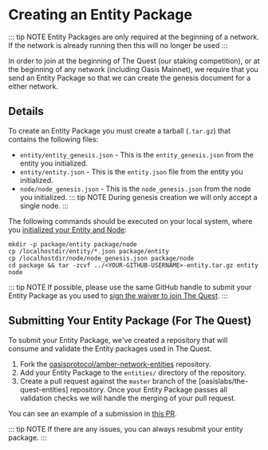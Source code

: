 # Creating an Entity Package

::: tip NOTE
Entity Packages are only required at the beginning of a network. If the network
is already running then this will no longer be used
:::

In order to join at the beginning of The Quest (our staking competition), or at
the beginning of any network (including Oasis Mainnet), we require that you send
an Entity Package so that we can create the genesis document for a either
network.

## Details

To create an Entity Package you must create a tarball (`.tar.gz`) that contains
the following files:

* `entity/entity_genesis.json` - This is the `entity_genesis.json` from the
  entity you initialized.
* `entity/entity.json` - This is the `entity.json` file from the entity you
  initialized.
* `node/node_genesis.json` - This is the `node_genesis.json` from the node you
  initialized.
  ::: tip NOTE
  During genesis creation we will only accept a single node.
  :::

The following commands should be executed on your local system, where you
[initialized your Entity and Node][Create Your Entity]:

```shell
mkdir -p package/entity package/node
cp /localhostdir/entity/*.json package/entity
cp /localhostdir/node/node_genesis.json package/node
cd package && tar -zcvf ../<YOUR-GITHUB-USERNAME>-entity.tar.gz entity node
```

::: tip NOTE
If possible, please use the same GitHub handle to submit your Entity Package as
you used to [sign the waiver to join The Quest].
:::

## Submitting Your Entity Package (For The Quest)

To submit your Entity Package, we've created a repository that will consume and
validate the Entity packages used in The Quest.

1. Fork the [oasisprotocol/amber-network-entities] repository.
2. Add your Entity Package to the `entities/` directory of the repository.
3. Create a pull request against the `master` branch of the
   [oasislabs/the-quest-entities] repository.
   Once your Entity Package passes all validation checks we will handle the
   merging of your pull request.

You can see an example of a submission in [this
PR](https://github.com/oasislabs/the-quest-entities/pull/2).

::: tip NOTE
If there are any issues, you can always resubmit your entity package.
:::

[Create Your Entity]: ./running-node-on-amber-network.md#creating-your-entity
[oasisprotocol/amber-network-entities]: https://github.com/oasisprotocol/amber-network-entities
[sign the waiver to join the Quest]: ./the-quest-rules.md
